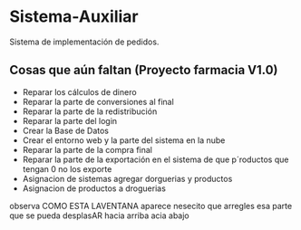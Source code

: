 # Sistema-Auxiliar

Sistema de implementación de pedidos.

## Cosas que aún faltan (Proyecto farmacia V1.0)

- Reparar los cálculos de dinero
- Reparar la parte de conversiones al final
- Reparar la parte de la redistribución
- Reparar la parte del login
- Crear la Base de Datos
- Crear el entorno web y la parte del sistema en la nube
- Reparar la parte de la compra final
- Reparar la parte de la exportación en el sistema de que p´roductos que tengan 0 no los exporte
- Asignacion de sistemas agregar dorguerias y productos
- Asignacion de productos a droguerias



observa COMO ESTA LAVENTANA aparece nesecito que arregles esa parte que se pueda desplasAR hacia arriba  acia abajo 